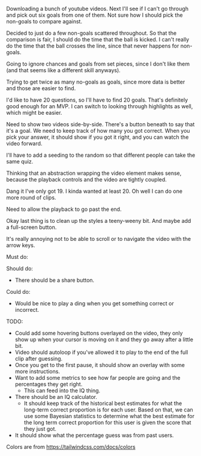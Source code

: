 Downloading a bunch of youtube videos. Next I'll see if I can't go through and pick out six goals from one of them. Not sure how I should pick the non-goals to compare against.

Decided to just do a few non-goals scattered throughout. So that the comparison is fair, I should do the time that the ball is kicked. I can't really do the time that the ball crosses the line, since that never happens for non-goals.

Going to ignore chances and goals from set pieces, since I don't like them (and that seems like a different skill anyways).

Trying to get twice as many no-goals as goals, since more data is better and those are easier to find.

I'd like to have 20 questions, so I'll have to find 20 goals. That's definitely good enough for an MVP. I can switch to looking through highlights as well, which might be easier.


Need to show two videos side-by-side. There's a button beneath to say that it's a goal. We need to keep track of how many you got correct. When you pick your answer, it should show if you got it right, and you can watch the video forward.

I'll have to add a seeding to the random so that different people can take the same quiz.




Thinking that an abstraction wrapping the video element makes sense, because the playback controls and the video are tightly coupled.


Dang it I've only got 19. I kinda wanted at least 20. Oh well I can do one more round of clips.

Need to allow the playback to go past the end.


Okay last thing is to clean up the styles a teeny-weeny bit. And maybe add a full-screen button.

It's really annoying not to be able to scroll or to navigate the video with the arrow keys.


Must do:

Should do:
- There should be a share button.

Could do:
- Would be nice to play a ding when you get something correct or incorrect.


TODO:
- Could add some hovering buttons overlayed on the video, they only show up when your cursor is moving on it and they go away after a little bit.
- Video should autoloop if you've allowed it to play to the end of the full clip after guessing.
- Once you get to the first pause, it should show an overlay with some more instructions.
- Want to add some metrics to see how far people are going and the percentages they get right.
    - This can feed into the IQ thing.
- There should be an IQ calculator.
    - It should keep track of the historical best estimates for what the long-term correct proportion is for each user. Based on that, we can use some Bayesian statistics to determine what the best estimate for the long term correct proportion for this user is given the score that they just got.
- It should show what the percentage guess was from past users.

Colors are from https://tailwindcss.com/docs/colors
